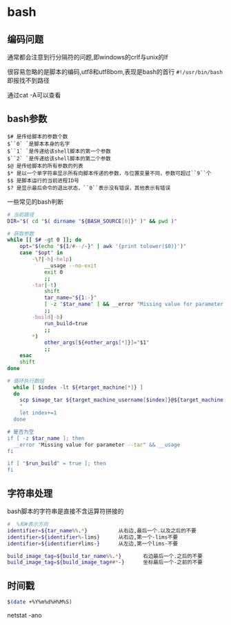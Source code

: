 # bash

## 编码问题

通常都会注意到行分隔符的问题,即windows的crlf与unix的lf

很容易忽略的是脚本的编码,utf8和utf8bom,表现是bash的首行 `#!/usr/bin/bash`即报找不到路径

通过cat -A可以查看

## bash参数

```
$# 是传给脚本的参数个数
$``0` `是脚本本身的名字
$``1` `是传递给该shell脚本的第一个参数
$``2` `是传递给该shell脚本的第二个参数
$@ 是传给脚本的所有参数的列表
$* 是以一个单字符串显示所有向脚本传递的参数，与位置变量不同，参数可超过``9``个
$$ 是脚本运行的当前进程ID号
$? 是显示最后命令的退出状态，``0``表示没有错误，其他表示有错误
```

一些常见的bash判断

```bash
# 当前路径
DIR="$( cd "$( dirname "${BASH_SOURCE[0]}" )" && pwd )"	

# 获取参数
while [[ $# -gt 0 ]]; do
    opt="$(echo "${1/#--/-}" | awk '{print tolower($0)}')"
    case "$opt" in
        -\?|-h|-help)
            __usage --no-exit
            exit 0
            ;;
        -tar|-t)
            shift
            tar_name="${1:-}"
            [ -z "$tar_name" ] && __error "Missing value for parameter --tar" && __usage
            ;;
        -build|-b)
            run_build=true
            ;;
        *)
            other_args[${#other_args[*]}]="$1"
            ;;
    esac
    shift
done

# 循环执行数组
  while [ $index -lt ${#target_machine[*]} ]
  do
    scp $image_tar ${target_machine_username[$index]}@${target_machine[$index]}:${target_machine_dir[$index]}
    "
    let index+=1
  done

# 是否为空
if [ -z $tar_name ]; then
  __error "Missing value for parameter --tar" && __usage
fi

if [ "$run_build" = true ]; then
fi
```

## 字符串处理

bash脚本的字符串是直接不含运算符拼接的

```bash
#  %和#表示方向
identifier=${tar_name%%.*}			从右边,最后一个.以及之后的不要
identifier=${identifier%-lims}		从右边,第一个-lims不要
identifier=${identifier#lims-}		从左边,第一个lims-不要

build_image_tag=${build_tar_name%%.*}		右边最后一个.之后的不要
build_image_tag=${build_image_tag##*-}		坐标最后一个-之前的不要
```

## 时间戳

```bash
$(date +%Y%m%d%H%M%S)
```

netstat -ano